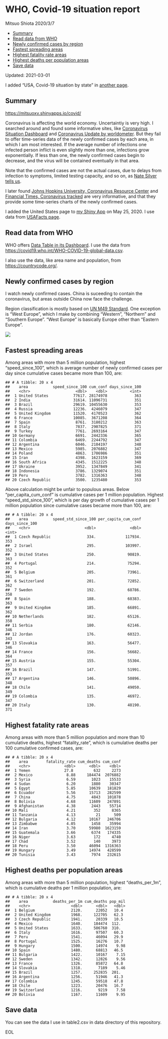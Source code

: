 WHO, Covid-19 situation report
================
Mitsuo Shiota
2020/3/7

-   [Summary](#summary)
-   [Read data from WHO](#read-data-from-who)
-   [Newly confirmed cases by region](#newly-confirmed-cases-by-region)
-   [Fastest spreading areas](#fastest-spreading-areas)
-   [Highest fatality rate areas](#highest-fatality-rate-areas)
-   [Highest deaths per population
    areas](#highest-deaths-per-population-areas)
-   [Save data](#save-data)

Updated: 2021-03-01

I added “USA, Covid-19 situation by state” in [another page](USA.md).

## Summary

<https://mitsuoxv.shinyapps.io/covid/>

Coronavirus is affecting the world economy. Uncertaintiy is very high. I
searched around and found some informative sites, like [Coronavirus
Situation
Dashboard](https://who.maps.arcgis.com/apps/opsdashboard/index.html#/c88e37cfc43b4ed3baf977d77e4a0667)
and [Coronavirus Update by
worldometer](https://www.worldometers.info/coronavirus/). But they fail
to offer time-series data of the newly confirmed cases by each area, in
which I am most interested. If the average number of infections one
infected person inflict is even slightly more than one, infections grow
exponentially. If less than one, the newly confirmed cases begin to
decrease, and the virus will be contained eventually in that area.

Note that the confirmed cases are not the actual cases, due to delays
from infection to symptoms, limited testing capacity, and so on, as
[Nate Silver tells
us](https://fivethirtyeight.com/features/coronavirus-case-counts-are-meaningless/).

I later found [Johns Hopkins University, Coronavirus Resource
Center](https://coronavirus.jhu.edu/) and [Financial Times, Coronavirus
tracked](https://www.ft.com/content/a26fbf7e-48f8-11ea-aeb3-955839e06441)
are very informative, and that they provide some time-series charts of
the newly confirmed cases.

I added the United States page to [my Shiny
App](https://mitsuoxv.shinyapps.io/covid/) on May 25, 2020. I use data
from [USAFacts
page](https://usafacts.org/visualizations/coronavirus-covid-19-spread-map/).

## Read data from WHO

WHO offers [Data Table in its Dashboard](https://covid19.who.int/table).
I use the data from
<https://covid19.who.int/WHO-COVID-19-global-data.csv>.

I also use the data, like area name and population, from
<https://countrycode.org/>.

## Newly confirmed cases by region

I watch newly confirmed cases. China is suceeding to contain the
coronavirus, but areas outside China now face the challenge.

Region classification is mostly based on [UN M49
Standard](https://unstats.un.org/unsd/methodology/m49/). One exception
is “West Europe”, which I make by combining “Western”, “Northern” and
“Southern Europe”. “West Europe” is basically Europe other than “Eastern
Europe”.

![](README_files/figure-gfm/chart-1.png)<!-- -->

## Fastest spreading areas

Among areas with more than 5 million population, highest
“speed\_since\_100”, which is average number of newly confirmed cases
per day since cumulative cases became more than 100, are:

    ## # A tibble: 20 x 4
    ##    area           speed_since_100 cum_conf days_since_100
    ##    <chr>                    <dbl>    <dbl>          <int>
    ##  1 United States           77617. 28174978            363
    ##  2 India                   31614. 11096731            351
    ##  3 Brazil                  29619. 10455630            353
    ##  4 Russia                  12236.  4246079            347
    ##  5 United Kingdom          11520.  4170523            362
    ##  6 France                  10085.  3671208            364
    ##  7 Spain                    8761.  3180212            363
    ##  8 Italy                    7837.  2907825            371
    ##  9 Turkey                   7761.  2693164            347
    ## 10 Germany                  6691.  2442336            365
    ## 11 Colombia                 6469.  2244792            347
    ## 12 Argentina                6046.  2104197            348
    ## 13 Mexico                   5985.  2076882            347
    ## 14 Poland                   4863.  1706986            351
    ## 15 Iran                     4398.  1623159            369
    ## 16 South Africa             4345.  1512225            348
    ## 17 Ukraine                  3952.  1347849            341
    ## 18 Indonesia                3786.  1329074            351
    ## 19 Peru                     3782.  1316363            348
    ## 20 Czech Republic           3500.  1235480            353

Above calculation might be unfair to populous areas. Below
“per\_capita\_cum\_conf” is cumulative cases per 1 million population.
Highest “speed\_std\_since\_100”, which is per day growth of cumulative
cases per 1 million population since cumulative cases became more than
100, are:

    ## # A tibble: 20 x 4
    ##    area           speed_std_since_100 per_capita_cum_conf days_since_100
    ##    <chr>                        <dbl>               <dbl>          <int>
    ##  1 Czech Republic                334.             117934.            353
    ##  2 Israel                        295.             103997.            352
    ##  3 United States                 250.              90819.            363
    ##  4 Portugal                      214.              75294.            352
    ##  5 Belgium                       205.              73961.            361
    ##  6 Switzerland                   201.              72852.            362
    ##  7 Sweden                        192.              68786.            358
    ##  8 Spain                         188.              68383.            363
    ##  9 United Kingdom                185.              66891.            362
    ## 10 Netherlands                   182.              65126.            358
    ## 11 Serbia                        180.              62146.            346
    ## 12 Jordan                        176.              60323.            343
    ## 13 Slovakia                      163.              56477.            346
    ## 14 France                        156.              56682.            364
    ## 15 Austria                       155.              55304.            357
    ## 16 Brazil                        147.              51991.            353
    ## 17 Argentina                     146.              50896.            348
    ## 18 Chile                         141.              49050.            349
    ## 19 Colombia                      135.              46972.            347
    ## 20 Italy                         130.              48190.            371

## Highest fatality rate areas

Among areas with more than 5 million population and more than 10
cumulative deaths, highest “fatality\_rate”, which is cumulative deaths
per 100 cumulative confirmed cases, are:

    ## # A tibble: 20 x 4
    ##    area        fatality_rate cum_deaths cum_conf
    ##    <chr>               <dbl>      <dbl>    <dbl>
    ##  1 Yemen               27.8         632     2273
    ##  2 Mexico               8.88     184474  2076882
    ##  3 Syria                6.59       1023    15533
    ##  4 Sudan                6.20       1880    30347
    ##  5 Egypt                5.85      10639   181829
    ##  6 Ecuador              5.56      15713   282599
    ##  7 China                4.75       4843   101878
    ##  8 Bolivia              4.68      11609   247891
    ##  9 Afghanistan          4.38       2443    55714
    ## 10 Mali                 4.21        352     8365
    ## 11 Tanzania             4.13         21      509
    ## 12 Bulgaria             4.12      10167   246706
    ## 13 Zimbabwe             4.05       1458    35994
    ## 14 Iran                 3.70      59980  1623159
    ## 15 Guatemala            3.66       6374   174335
    ## 16 Niger                3.63        172     4740
    ## 17 Chad                 3.52        140     3973
    ## 18 Peru                 3.50      46094  1316363
    ## 19 Hungary              3.49      14974   428599
    ## 20 Tunisia              3.43       7974   232615

## Highest deaths per population areas

Among areas with more than 5 million population, highest
“deaths\_per\_1m”, which is cumulative deaths per 1 million population,
are:

    ## # A tibble: 20 x 4
    ##    area           deaths_per_1m cum_deaths pop_mil
    ##    <chr>                  <dbl>      <dbl>   <dbl>
    ##  1 Belgium                2120.      22052   10.4 
    ##  2 United Kingdom         1968.     122705   62.3 
    ##  3 Czech Republic         1941.      20339   10.5 
    ##  4 Mexico                 1640.     184474  112.  
    ##  5 United States          1633.     506760  310.  
    ##  6 Italy                  1616.      97507   60.3 
    ##  7 Peru                   1541.      46094   29.9 
    ##  8 Portugal               1525.      16276   10.7 
    ##  9 Hungary                1500.      14974    9.98
    ## 10 Spain                  1480.      68813   46.5 
    ## 11 Bulgaria               1422.      10167    7.15
    ## 12 Sweden                 1342.      12826    9.56
    ## 13 France                 1326.      85872   64.8 
    ## 14 Slovakia               1318.       7189    5.46
    ## 15 Brazil                 1257.     252835  201.  
    ## 16 Argentina              1256.      51946   41.3 
    ## 17 Colombia               1245.      59518   47.8 
    ## 18 Chile                  1223.      20476   16.7 
    ## 19 Switzerland            1216.       9219    7.58
    ## 20 Bolivia                1167.      11609    9.95

## Save data

You can see the data I use in table2.csv in data directory of this
repository.

EOL
